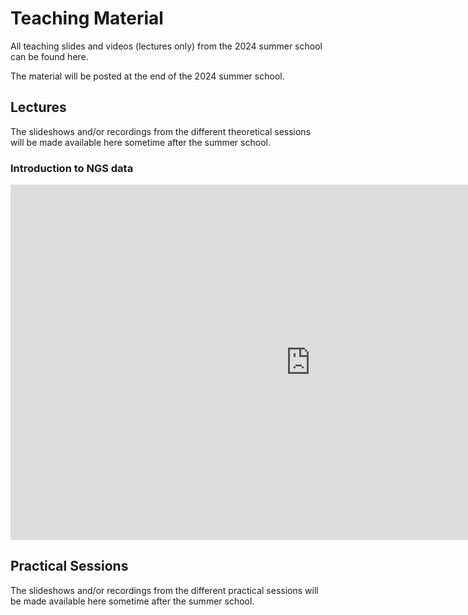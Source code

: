 # Teaching Material

All teaching slides and videos (lectures only) from the 2024 summer school can be found here.

The material will be posted at the end of the 2024 summer school.

## Lectures

The slideshows and/or recordings from the different theoretical sessions will be made available here sometime after the summer school.


### Introduction to NGS data

<iframe src="https://docs.google.com/presentation/d/e/2PACX-1vR77Wn7h7L3GbTszhgys__8U83O6D9MLdoQLkvDMObAqIA-RVetHxdCHzZIV7RuBQ/embed?start=false&loop=true&delayms=3000" frameborder="0" width="960" height="569" allowfullscreen="true" mozallowfullscreen="true" webkitallowfullscreen="true"></iframe>

<!--
### Introduction to ancient DNA

<iframe src="https://docs.google.com/presentation/d/e/2PACX-1vSCq27XX85A9vb0V8eNWluc3mn37fznO1QvR9mzCmjW9yDgEAVKLeOJZalM8_PTa2N_EXqDnjx8I3iW/embed?start=false&loop=false&delayms=3000" frameborder="0" width="960" height="569" allowfullscreen="true" mozallowfullscreen="true" webkitallowfullscreen="true"></iframe>

### Introduction to metagenomics

<iframe src="https://docs.google.com/presentation/d/e/2PACX-1vTskNEWutzqRiHjgEigILnw9r9CFGsL6vS_XdtkrA2xsF_VT0xpfdV9qNuDkgKBkhmSHsrduzMsCjWE/embed?start=false&loop=false&delayms=3000" frameborder="0" width="960" height="569" allowfullscreen="true" mozallowfullscreen="true" webkitallowfullscreen="true"></iframe>

### Introduction to microbial genomes

<iframe src="https://docs.google.com/presentation/d/e/2PACX-1vR2siA5wXUMkjPuGo_7qQQd1l_wL-hxCzrBYC9rqW_-WDzTDWKYJdS-OU-JNvQbLYzlETYjqd5Y3ET0/embed?start=false&loop=false&delayms=3000" frameborder="0" width="960" height="569" allowfullscreen="true" mozallowfullscreen="true" webkitallowfullscreen="true"></iframe>

### Introduction to evolutionary biology

<iframe src="https://docs.google.com/presentation/d/e/2PACX-1vRsCy7WnR9lPFqb6z4gPyvS3jpRwoZpeBA9VJ2V0ZA7G8FSHV9Y_LjeVZjcT49gdQbJuJGiSXDMz5jd/embed?start=false&loop=false&delayms=3000" frameborder="0" width="960" height="569" allowfullscreen="true" mozallowfullscreen="true" webkitallowfullscreen="true"></iframe>

-->

## Practical Sessions

The slideshows and/or recordings from the different practical sessions will be made available here sometime after the summer school.

<!--

### BareBonesBash (introduction to the UNIX command line)

There were no specific slides for this session. Please see the relevant chapter of the [Introduction to Ancient Metagenomics textbook](https://www.spaam-community.org/intro-to-ancient-metagenomics-book).

### R and the tidyverse

There were no specific slides for this session. Please see the relevant chapter of the [Introduction to Ancient Metagenomics textbook](https://www.spaam-community.org/intro-to-ancient-metagenomics-book).

### Python and Pandas

There were no specific slides for this session. Please see the relevant chapter of the [Introduction to Ancient Metagenomics textbook](https://www.spaam-community.org/intro-to-ancient-metagenomics-book).

### Git(Hub)

<iframe src="https://docs.google.com/presentation/d/e/2PACX-1vSNTmJ54Ham6A1KLP_jRruKz2CHmFOIk4NKrkP_FLGv41y5R_tu7Ncc7RYRCaZnUWYtBXfCjOTe9f7V/embed?start=false&loop=false&delayms=3000" frameborder="0" width="960" height="569" allowfullscreen="true" mozallowfullscreen="true" webkitallowfullscreen="true"></iframe>

### AncientMetagenomeDir

<iframe src="https://docs.google.com/presentation/d/e/2PACX-1vRn9kVzrlnqGR-fMuzlUMlXpvF060pvtArFKhGrWCOZAeAHpcZYIAsPY9sEJ9iTguSgEVMejO2YkSIZ/embed?start=false&loop=false&delayms=3000" frameborder="0" width="960" height="569" allowfullscreen="true" mozallowfullscreen="true" webkitallowfullscreen="true"></iframe>

### Taxonomic profiling, OTU tables and visualisation

<iframe src="https://docs.google.com/presentation/d/e/2PACX-1vQ22SbfHB53NvazQCkt_BG1UzrRCUnPc4vM5tSsyE_pTvv3jnpl6jXFj6Dwe2EfTlzR8nH95nyQ6UvH/embed?start=false&loop=false&delayms=3000" frameborder="0" width="960" height="749" allowfullscreen="true" mozallowfullscreen="true" webkitallowfullscreen="true"></iframe>

### Genome mapping

<iframe src="https://docs.google.com/presentation/d/e/2PACX-1vR_V1YjaVThl0EGzgNsdt_EbP0zCZZ1e7BRPHNYF4IhgMz464uZh-AV5c_oid1WMjW_f8cIE16tBoxq/embed?start=false&loop=false&delayms=3000" frameborder="0" width="960" height="569" allowfullscreen="true" mozallowfullscreen="true" webkitallowfullscreen="true"></iframe>

### Genome assembly

<iframe src="https://docs.google.com/presentation/d/e/2PACX-1vT-x3We0kcPM5hn8MQKKFHSqmOu-Ccw1oQ4IRnWAtqorrOzRJvHmy47pNa8yDkfWRe8XcnZKWR7ZT1M/embed?start=false&loop=false&delayms=3000" frameborder="0" width="960" height="569" allowfullscreen="true" mozallowfullscreen="true" webkitallowfullscreen="true"></iframe>

### Authentication and decontamination

<iframe src="https://docs.google.com/presentation/d/e/2PACX-1vSaXSVS_kUyORfkkjWepRfsqapoyf_yEGWthoPYiMXtLCCPEbd_LTFUOZ-DLe2iOrPypUoEcBt4_SVU/embed?start=false&loop=false&delayms=3000" frameborder="0" width="960" height="569" allowfullscreen="true" mozallowfullscreen="true" webkitallowfullscreen="true"></iframe>

### Phylogenomics

<iframe src="https://docs.google.com/presentation/d/e/2PACX-1vTM11jst0-1hiwvJA_8VIdLrOrPfDvhXDUPKkRPQRXhLo7AJCUw85PwaNd8bRRcH-4MBf58dH9UFSeV/embed?start=false&loop=false&delayms=3000" frameborder="0" width="1280" height="749" allowfullscreen="true" mozallowfullscreen="true" webkitallowfullscreen="true"></iframe>

### Ancient metagenomic pipelines

<iframe src="https://docs.google.com/presentation/d/e/2PACX-1vRCSkoNpD33XLVgtoAzYfsd2FBYl3dNoV1diL1HdrjgAnWOf478duWpSOAhEFEoduhhcaknQWkT9SE7/embed?start=false&loop=false&delayms=3000" frameborder="0" width="960" height="569" allowfullscreen="true" mozallowfullscreen="true" webkitallowfullscreen="true"></iframe>
->
